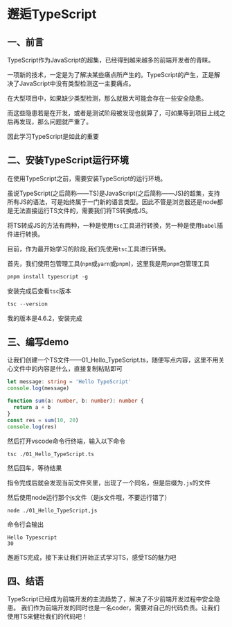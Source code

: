# 邂逅TypeScript

## 一、前言

TypeScript作为JavaScript的超集，已经得到越来越多的前端开发者的青睐。

一项新的技术，一定是为了解决某些痛点所产生的。TypeScript的产生，正是解决了JavaScript中没有类型检测这一主要痛点。

在大型项目中，如果缺少类型检测，那么就极大可能会存在一些安全隐患。

而这些隐患若是在开发，或者是测试阶段被发现也就算了，可如果等到项目上线之后再发现，那么问题就严重了。

因此学习TypeScript是如此的重要

## 二、安装TypeScript运行环境

在使用TypeScript之前，需要安装TypeScript的运行环境。

虽说TypeScript(之后简称——TS)是JavaScript(之后简称——JS)的超集，支持所有JS的语法，可是始终属于一门新的语言类型。因此不管是浏览器还是node都是无法直接运行TS文件的，需要我们将TS转换成JS。

将TS转成JS的方法有两种，一种是使用`tsc`工具进行转换，另一种是使用`babel`插件进行转换。

目前，作为最开始学习的阶段,我们先使用`tsc`工具进行转换。

首先，我们使用包管理工具(`npm`或`yarn`或`pnpm`)，这里我是用`pnpm`包管理工具

```powershell
pnpm install typescript -g
```

安装完成后查看`tsc`版本

```powershell
tsc --version
```

我的版本是4.6.2，安装完成

## 三、编写demo

让我们创建一个TS文件——01_Hello_TypeScript.ts，随便写点内容，这里不用关心文件中的内容是什么，直接复制粘贴即可

```typescript
let message: string = 'Hello TypeScript'
console.log(message)

function sum(a: number, b: number): number {
  return a + b
}
const res = sum(10, 20)
console.log(res)
```

然后打开vscode命令行终端，输入以下命令

`tsc ./01_Hello_TypeScript.ts`

然后回车，等待结果

指令完成后就会发现当前文件夹里，出现了一个同名，但是后缀为`.js`的文件

然后使用node运行那个js文件（是js文件哦，不要运行错了）

`node ./01_Hello_TypeScript,js`

命令行会输出

```
Hello Typescript
30
```

邂逅TS完成，接下来让我们开始正式学习TS，感受TS的魅力吧

## 四、结语

TypeScript已经成为前端开发的主流趋势了，解决了不少前端开发过程中安全隐患。
我们作为前端开发的同时也是一名coder，需要对自己的代码负责。让我们使用TS来健壮我们的代码吧！